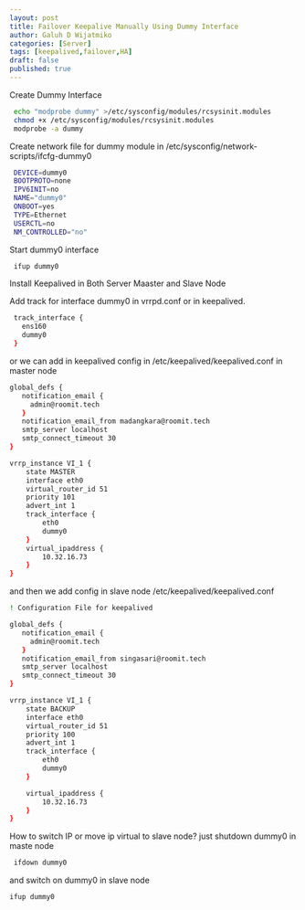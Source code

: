 ```yaml
---
layout: post
title: Failover Keepalive Manually Using Dummy Interface
author: Galuh D Wijatmiko
categories: [Server]
tags: [keepalived,failover,HA]
draft: false
published: true
---
```



Create Dummy Interface

```bash
 echo "modprobe dummy" >/etc/sysconfig/modules/rcsysinit.modules
 chmod +x /etc/sysconfig/modules/rcsysinit.modules
 modprobe -a dummy
 ```

Create network file for dummy module in /etc/sysconfig/network-scripts/ifcfg-dummy0
```bash
 DEVICE=dummy0
 BOOTPROTO=none
 IPV6INIT=no
 NAME="dummy0"
 ONBOOT=yes
 TYPE=Ethernet
 USERCTL=no
 NM_CONTROLLED="no"

 ```

Start dummy0 interface
```bash
 ifup dummy0
```
Install Keepalived in Both Server Maaster and Slave Node

Add track for interface dummy0 in vrrpd.conf or in keepalived.
```bash
 track_interface {
   ens160
   dummy0
 }
```

or we can add in keepalived config in /etc/keepalived/keepalived.conf in master node
```bash
global_defs {
   notification_email {
     admin@roomit.tech
   }
   notification_email_from madangkara@roomit.tech
   smtp_server localhost
   smtp_connect_timeout 30
}

vrrp_instance VI_1 {
    state MASTER
    interface eth0
    virtual_router_id 51
    priority 101
    advert_int 1
    track_interface {
        eth0
        dummy0
    }
    virtual_ipaddress {
        10.32.16.73
    }
}
```

and then we add config in slave node /etc/keepalived/keepalived.conf 
```bash
! Configuration File for keepalived

global_defs {
   notification_email {
     admin@roomit.tech
   }
   notification_email_from singasari@roomit.tech
   smtp_server localhost
   smtp_connect_timeout 30
}

vrrp_instance VI_1 {
    state BACKUP
    interface eth0
    virtual_router_id 51
    priority 100
    advert_int 1
    track_interface {
        eth0
        dummy0
    }

    virtual_ipaddress {
        10.32.16.73
    }
}
```

How to switch IP or move ip virtual to slave node?
just shutdown dummy0 in maste node
```bash
 ifdown dummy0
```

and switch on dummy0 in slave node
```bash
ifup dummy0
```